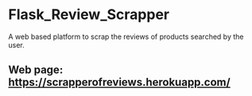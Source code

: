 # Flask_Review_Scrapper
A web based platform to scrap the reviews of products searched by the user.
## Web page: https://scrapperofreviews.herokuapp.com/

